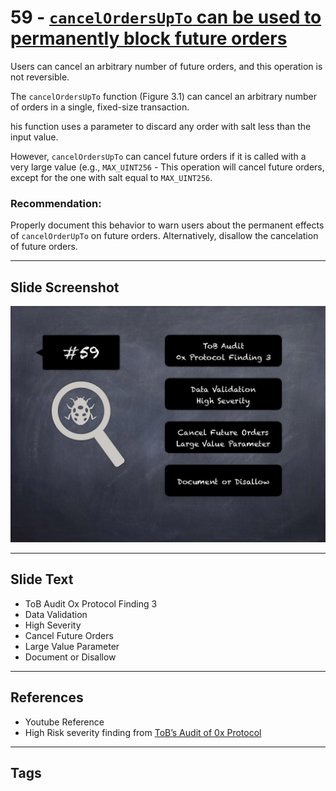 
# 59 - [`cancelOrdersUpTo` can be used to permanently block future orders](./`cancelOrdersUpTo`%20can%20be%20used%20to%20permanently%20block%20future%20orders.md)

Users can cancel an arbitrary number of future orders, and this operation is not reversible. 

The `cancelOrdersUpTo` function (Figure 3.1) can cancel an arbitrary number of orders in a single, fixed-size transaction. 

his function uses a parameter to discard any order with salt less than the input value. 

However, `cancelOrdersUpTo` can cancel future orders if it is called with a very large value (e.g., `MAX_UINT256` - This operation will cancel future orders, except for the one with salt equal to `MAX_UINT256`.

### Recommendation:
Properly document this behavior to warn users about the permanent effects of `cancelOrderUpTo` on future orders. Alternatively, disallow the cancelation of future orders.
___
## Slide Screenshot
![059.jpg](../../images/7.%20Audit%20Findings%20101/059.jpg)
___
## Slide Text
- ToB Audit Ox Protocol Finding 3
- Data Validation
- High Severity
- Cancel Future Orders
- Large Value Parameter
- Document or Disallow
___
## References
- Youtube Reference
- High Risk severity finding from [ToB’s Audit of 0x Protocol](https://github.com/trailofbits/publications/blob/master/reviews/0x-protocol.pdf)
___
## Tags
